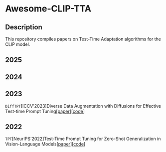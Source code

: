# Awesome-CLIP-TTA
## Description
This repository compiles papers on Test-Time Adaptation algorithms for the CLIP model.
## 2025
## 2024
## 2023
`DiffTPT`[ICCV'2023]Diverse Data Augmentation with Diffusions for Effective Test-time Prompt Tuning[[paper](https://openaccess.thecvf.com/content/ICCV2023/papers/Feng_Diverse_Data_Augmentation_with_Diffusions_for_Effective_Test-time_Prompt_Tuning_ICCV_2023_paper.pdf)][[code](https://github.com/chunmeifeng/DiffTPT)]
## 2022
`TPT`[NeurIPS'2022]Test-Time Prompt Tuning for Zero-Shot Generalization in Vision-Language Models[[paper](https://openreview.net/pdf?id=e8PVEkSa4Fq)][[code](https://github.com/azshue/TPT)]
